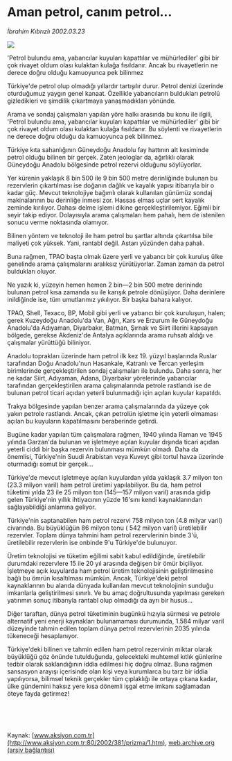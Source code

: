 # Aman petrol, canım petrol...

*İbrahim Kıbrızlı 2002.03.23*

<div>
 <img border="0" src="/web/20020407221714im_/http://www.aksiyon.com.tr/yazar/ibrahimkibrizli.jpg"/>
 <p class="spot">
  'Petrol bulundu ama, yabancılar kuyuları kapattılar ve mühürlediler' gibi bir çok rivayet oldum olası kulaktan kulağa fısıldanır. Ancak bu rivayetlerin ne derece doğru olduğu kamuoyunca pek bilinmez
 </p>
 <p class="metin">
 </p>
 <p class="metin">
  Türkiye'de petrol olup olmadığı yıllardır tartışılır durur. Petrol denizi üzerinde oturduğumuz yaygın genel kanaat. Özellikle yabancıların buldukları petrolü gizledikleri ve şimdilik çıkartmaya yanaşmadıkları yönünde.
 </p>
 <p class="metin">
  Arama ve sondaj çalışmaları yapılan yöre halkı arasında bu konu ile ilgili, 'Petrol bulundu ama, yabancılar kuyuları kapattılar ve mühürlediler' gibi bir çok rivayet oldum olası kulaktan kulağa fısıldanır. Bu söylenti ve rivayetlerin ne derece doğru olduğu da kamuoyunca pek bilinmez.
 </p>
 <p class="metin">
  Türkiye kıta sahanlığının Güneydoğu Anadolu fay hattının alt kesiminde petrol olduğu bilinen bir gerçek. Zaten jeologlar da, ağırlıklı olarak Güneydoğu Anadolu bölgesinde petrol rezervi olduğunu söylüyorlar.
 </p>
 <p class="metin">
  Yer kürenin yaklaşık 8 bin 500 ile 9 bin 500 metre derinliğinde bulunan bu rezervlerin çıkartılması ise doğanın dağlık ve kayalık yapısı itibarıyla bir o kadar güç. Mevcut teknolojiye bağımlı olarak kullanılan günümüz sondaj makinalarının bu derinliğe inmesi zor. Hassas elmas uçlar sert kayalık zeminde kırılıyor. Dahası delme işlemi dikine gerçekleştirilemiyor. Eğimli bir seyir takip ediyor. Dolayısıyla arama çalışmaları hem pahalı, hem de istenilen sonucu verme noktasında olamıyor.
 </p>
 <p class="metin">
  Bilinen yöntem ve teknoloji ile ham petrol bu şartlar altında çıkartılsa bile maliyeti çok yüksek. Yani, rantabl değil. Astarı yüzünden daha pahalı.
 </p>
 <p class="metin">
  Buna rağmen, TPAO başta olmak üzere yerli ve yabancı bir çok kuruluş ülke genelinde arama çalışmalarını aralıksız yürütüyorlar. Zaman zaman da petrol buldukları oluyor.
 </p>
 <p class="metin">
  Ne yazık ki, yüzeyin hemen hemen 2 bin—2 bin 500 metre derininde bulunan petrol kısa zamanda su ile karışık petrole dönüşüyor. Daha derinlere inildiğinde ise, tüm umutlarımız yıkılıyor. Bir başka bahara kalıyor.
 </p>
 <p class="metin">
  TPAO, Shell, Texaco, BP, Mobil gibi yerli ve yabancı bir çok kuruluşun, halen; gerek Kuzeydoğu Anadolu'da Van, Ağrı, Kars ve Erzurum ile Güneydoğu Anadolu'da Adıyaman, Diyarbakır, Batman, Şırnak ve Siirt illerini kapsayan bölgede, gerekse Akdeniz'de Antalya açıklarında arama ruhsatı aldığı ve çalışmalar yürüttüğü biliniyor.
 </p>
 <p class="metin">
  Anadolu toprakları üzerinde ham petrol ilk kez 19. yüzyıl başlarında Ruslar tarafından Doğu Anadolu'nun Hasankale, Katranlı ve Tercan yerleşim birimlerinde gerçekleştirilen sondaj çalışmaları ile bulundu. Daha sonra, her ne kadar Siirt, Adıyaman, Adana, Diyarbakır yörelerinde yabancılar tarafından gerçekleştirilen arama çalışmalarında petrole rastlandı ise de bulunan petrol ticari açıdan yeterli bulunmadığı için açılan kuyular kapatıldı.
 </p>
 <p class="metin">
  Trakya bölgesinde yapılan benzer arama çalışmalarında da yüzeye çok yakın petrole rastlandı. Ancak, çıkan petrolün işletme için yeterli olmaması açılan bu kuyuların kapatılmasını beraberinde getirdi.
 </p>
 <p class="metin">
  Bugüne kadar yapılan tüm çalışmalara rağmen, 1940 yılında Raman ve 1945 yılında Garzan'da bulunan ve işletmeye açılan kuyular dışında ticari açıdan yeterli ciddi bir başka rezervin bulunması mümkün olmadı. Daha da önemlisi, Türkiye'nin Suudi Arabistan veya Kuveyt gibi tortul havza üzerinde oturmadığı somut bir gerçek...
 </p>
 <p class="metin">
  Türkiye'de mevcut işletmeye açılan kuyulardan yılda yaklaşık 3.7 milyon ton (23.3 milyon varil) ham petrol üretimi yapılabiliyor. Bu da, ham petrol tüketimi yılda 23 ile 25 milyon ton (145—157 milyon varil) arasında gidip gelen Türkiye'nin yıllık ihtiyacının yüzde 16'sını kendi kaynaklarından sağlayabildiği anlamına geliyor.
 </p>
 <p class="metin">
  Türkiye'nin saptanabilen ham petrol rezervi 758 milyon ton (4.8 milyar varil) civarında. Bu büyüklüğün 86 milyon tonu ( 542 milyon varil) üretilebilir rezervler. Toplam dünya tahmini ham petrol rezervlerinin binde 3'ü, üretilebilir rezervlerin ise onbinde 9'u Türkiye'de bulunuyor.
 </p>
 <p class="metin">
  Üretim teknolojisi ve tüketim eğilimi sabit kabul edildiğinde, üretilebilir durumdaki rezervlere 15 ile 20 yıl arasında değişen bir ömür biçiliyor. İşletmeye açık kuyularda ham petrol üretim teknolojisinin geliştirilmesine bağlı bu ömrün kısaltılması mümkün. Ancak, Türkiye'deki petrol kaynaklarının bu alanda dünyada kullanılan mevcut teknolojinin sunduğu imkanlarla geliştirilmesi sınırlı. Ve bu amaç doğrultusunda yapılması gereken yatırımın sonuç itibarıyla rantabl olup olmadığı da ayrı bir husus...
 </p>
 <p class="metin">
  Diğer taraftan, dünya petrol tüketiminin bugünkü hızıyla sürmesi ve petrole alternatif yeni enerji kaynakları bulunamaması durumunda, 1.584 milyar varil düzeyinde tahmin edilen toplam dünya petrol rezervlerinin 2035 yılında tükeneceği hesaplanıyor.
 </p>
 <p class="metin">
  Türkiye'deki bilinen ve tahmin edilen ham petrol rezervinin miktar olarak büyüklüğü göz önünde tutulduğunda, gelecekteki muhtemel kıtlık günlerine tedbir olarak saklandığının iddia edilmesi hiç doğru olmaz. Buna rağmen sansasyon arayışı içerisinde olan kişi veya kurumlarca bu tarz bir iddia yapılıyorsa, bilimsel teknik gerçekler tüm çıplaklığı ile ortaya çıkana kadar, ülke gündemini haksız yere kısa dönemli işgal etme imkanı sağlamadan öteye fayda getirmez!
 </p>
 <br/>
 <br/>
 <br/>
</div>

Kaynak: [www.aksiyon.com.tr](http://www.aksiyon.com.tr:80/2002/381/prizma/1.htm), [web.archive.org (arşiv bağlantısı)](http://web.archive.org/web/20020407221714/http://www.aksiyon.com.tr:80/2002/381/prizma/1.htm)

